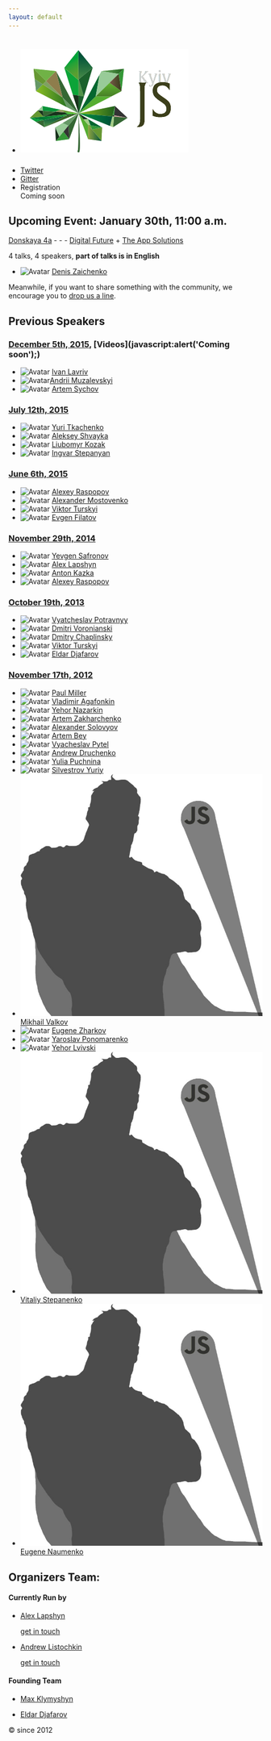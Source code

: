```yaml
---
layout: default
---
```


  - # ![KyivJS](/static/kyiv-js-rectangle-no-alpha.png)
  - [Twitter](https://twitter.com/kyivjs)
  - [Gitter](https://gitter.im/dev-ua/frontend-ua/kyivjs)
  - Registration <br> Coming soon

## Upcoming Event: January 30th, 11:00 a.m.

[Donskaya 4а](https://maps.yandex.ua/-/CVw9rZop) - - - [Digital Future](http://digital-future.org/) + [The App Solutions](http://theappsolutions.com/)

4 talks, 4 speakers, **part of talks is in English**

- ![Avatar](https://media.licdn.com/mpr/mpr/shrinknp_400_400/p/7/005/0a8/057/07bb452.jpg) [Denis Zaichenko](https://www.linkedin.com/in/dzaichenko)

Meanwhile, if you want to share something with the community, we encourage you to [drop us a line](#write-anchor).

## Previous Speakers

### [December 5th, 2015](http://dou.ua/calendar/9101/), [Videos](javascript:alert\('Coming soon'\);)

  - ![Avatar](https://media.licdn.com/media/AAEAAQAAAAAAAAJYAAAAJDMwZDZmYWEwLWYzMzEtNDlmYy05NGFhLTZlMDBhNGJlZWVlNA.jpg) [Ivan Lavriv](https://ua.linkedin.com/in/ivan-lavriv-16b23878/en)
  - ![Avatar](https://media.licdn.com/mpr/mpr/shrinknp_400_400/p/2/000/1f2/103/0461928.jpg)[Andrii Muzalevskyi](https://ua.linkedin.com/in/andreymuzalevskiy/en)
  - ![Avatar](https://media.licdn.com/mpr/mpr/shrinknp_400_400/AAEAAQAAAAAAAAWjAAAAJGIwZGEzZmI5LTRkY2QtNGQ4MS1hMDY3LTE0NjNmNDQ5N2UxYQ.jpg) [Artem Sychov](https://www.linkedin.com/in/suchov/en)

### [July 12th, 2015]()

  - ![Avatar](https://media.licdn.com/mpr/mpr/shrinknp_400_400/p/1/000/08e/164/3709634.jpg) [Yuri Tkachenko](https://www.linkedin.com/in/tkachenkoyuri)
  - ![Avatar](https://media.licdn.com/media/AAEAAQAAAAAAAAK6AAAAJDVlZTAwOTZlLTdkZDEtNDUzNy1hYjk5LTMzNTk5MjNkZDA0OQ.jpg) [Aleksey Shvayka](https://www.linkedin.com/in/ashvayka)
  - ![Avatar](https://pp.vk.me/c627416/v627416772/83e3/tB58VINkxWw.jpg) [Liubomyr Kozak](https://www.linkedin.com/in/luibomyr)
  - ![Avatar](https://media.licdn.com/mpr/mpr/shrinknp_400_400/p/8/005/064/10d/1b6b1cd.jpg) [Ingvar Stepanyan](https://ua.linkedin.com/in/rreverser)

### [June 6th, 2015](http://dou.ua/calendar/7456/)

  - ![Avatar](https://media.licdn.com/media/p/3/000/1c4/0e9/0f90821.jpg) [Alexey Raspopov](https://www.linkedin.com/profile/view?id=126122043)
  - ![Avatar](http://www.image123.net/thumbs/20150519/tevqghjz2bsk.jpg) [Alexander Mostovenko](https://www.linkedin.com/in/mostovenko)
  - ![Avatar](http://s24.postimg.org/m8b7ulrz9/photo.jpg) [Viktor Turskyi](https://www.linkedin.com/in/turskyi)
  - ![Avatar](https://media.licdn.com/media/p/1/000/18d/116/2ae0c0f.jpg) [Evgen Filatov](https://www.linkedin.com/pub/evgen-filatov/16/a17/8b7)

### [November 29th, 2014]()

  - ![Avatar](https://media.licdn.com/media/p/2/000/18d/0cb/3c7eb42.jpg) [Yevgen Safronov](http://ua.linkedin.com/pub/eugene-safronov/15/3a/392)
  - ![Avatar](https://media.licdn.com/media/p/8/005/017/02a/0746089.jpg) [Alex Lapshyn](http://ua.linkedin.com/in/sudodoki)
  - ![Avatar](https://media.licdn.com/media/p/8/000/2ba/109/3aabd17.jpg) [Anton Kazka](http://ua.linkedin.com/pub/anton-kazka/74/aa5/9b5)
  - ![Avatar](https://media.licdn.com/media/p/3/000/1c4/0e9/0f90821.jpg) [Alexey Raspopov](https://www.linkedin.com/profile/view?id=126122043)

### [October 19th, 2013](http://dou.ua/calendar/3915/)

  - ![Avatar](http://m.c.lnkd.licdn.com/media/p/6/000/23e/325/13e4d75.jpg) [Vyatcheslav Potravnyy](http://ua.linkedin.com/pub/vyatcheslav-potravnyy/4a/414/50b/)
  - ![Avatar](https://media.licdn.com/mpr/mpr/shrinknp_400_400/AAEAAQAAAAAAAAJzAAAAJDk4ZDBjNTBhLWRhNjQtNDU1OS1hOWQ2LTZhYTQ5NjMzY2JkYQ.jpg) [Dmitri Voronianski](http://ua.linkedin.com/in/voronianski/)
  - ![Avatar](http://m.c.lnkd.licdn.com/media/p/2/000/22a/288/3df5e98.jpg) [Dmitry Chaplinsky](http://ua.linkedin.com/pub/dmitry-chaplinsky/24/784/760)
  - ![Avatar](http://s24.postimg.org/m8b7ulrz9/photo.jpg) [Viktor Turskyi](https://www.linkedin.com/in/turskyi)
  - ![Avatar](https://media.licdn.com/mpr/mpr/shrinknp_400_400/AAEAAQAAAAAAAAIxAAAAJDhmZGYzNGFjLTg1OGYtNDIzOC1iNjY5LTEwOGQyYTEyNzY5Yg.jpg) [Eldar Djafarov](http://www.linkedin.com/in/edjafarov)

### [November 17th, 2012](http://dou.ua/calendar/2321)

  - ![Avatar](https://media.licdn.com/mpr/mpr/shrinknp_400_400/p/6/005/09d/0f5/0d4f17e.jpg) [Paul Miller](https://sg.linkedin.com/in/paulmillr)
  - ![Avatar](https://media.licdn.com/mpr/mpr/shrinknp_400_400/p/1/000/19c/0f3/3920d77.jpg) [Vladimir Agafonkin](https://www.linkedin.com/in/agafonkin)
  - ![Avatar](https://media.licdn.com/mpr/mpr/shrinknp_400_400/p/6/005/023/065/01ca7d5.jpg) [Yehor Nazarkin](https://ua.linkedin.com/in/yehor-nazarkin-50553129)
  - ![Avatar](https://media.licdn.com/media/p/2/000/188/1c2/10facbb.jpg) [Artem Zakharchenko](https://ua.linkedin.com/in/artem-zakharchenko-baa1453b)
  - ![Avatar](https://media.licdn.com/mpr/mpr/shrinknp_400_400/p/1/000/24f/1b5/1ab24e6.jpg) [Alexander Solovyov](https://ua.linkedin.com/in/asolovyov)
  - ![Avatar](https://media.licdn.com/mpr/mpr/shrinknp_400_400/AAEAAQAAAAAAAAM_AAAAJDRlODFjYjI0LWM3ODktNDg1Ni1iNDYyLTI3MmEwYTJjZDYxZg.jpg) [Artem Bey](https://ua.linkedin.com/in/artembey)
  - ![Avatar](https://media.licdn.com/mpr/mpr/shrinknp_400_400/p/8/000/2aa/142/102933a.jpg) [Vyacheslav Pytel](https://ua.linkedin.com/in/vpytel)
  - ![Avatar](https://media.licdn.com/mpr/mpr/shrinknp_400_400/p/5/005/0b7/359/24745ee.jpg) [Andrew Druchenko](https://ua.linkedin.com/in/bananos)
  - ![Avatar](https://media.licdn.com/media/p/3/000/0cf/15f/279f8c5.jpg) [Yulia Puchnina](https://ua.linkedin.com/in/yulia-puchnina-17473a36/en)
  - ![Avatar](https://media.licdn.com/media/p/1/000/1d0/396/177c198.jpg) [Silvestrov Yuriy](https://ua.linkedin.com/in/ysilvestrov)
  - ![Avatar](/static/speaker-male-placeholder.jpg) [Mikhail Valkov]()
  - ![Avatar](https://media.licdn.com/mpr/mpr/shrinknp_400_400/p/1/005/037/34d/376aace.jpg) [Eugene Zharkov](https://ua.linkedin.com/in/eugenezharkov)
  - ![Avatar](https://media.licdn.com/mpr/mpr/shrinknp_400_400/p/4/000/1b5/116/25bb788.jpg) [Yaroslav Ponomarenko](https://ua.linkedin.com/in/yponomarenko)
  - ![Avatar](https://media.licdn.com/mpr/mpr/shrinknp_400_400/p/6/005/078/2ee/2b1c2c3.jpg) [Yehor Lvivski](https://ua.linkedin.com/in/lvivski)
  - ![Avatar](/static/speaker-male-placeholder.jpg) [Vitaliy Stepanenko]()
  - ![Avatar](/static/speaker-male-placeholder.jpg) [Eugene Naumenko]()



## Organizers Team:
<mark id="write-anchor"></mark>
#### Currently Run by
- [Alex Lapshyn](https://twitter.com/sudodoki)

    [get in touch](https://gitter.im/sudodoki)

- [Andrew Listochkin](https://twitter.com/listochkin)

    [get in touch](https://gitter.im/listochkin)

#### Founding Team
- [Max Klymyshyn](http://www.linkedin.com/in/klymyshyn)

- [Eldar Djafarov](http://www.linkedin.com/in/edjafarov)

&copy; since 2012
